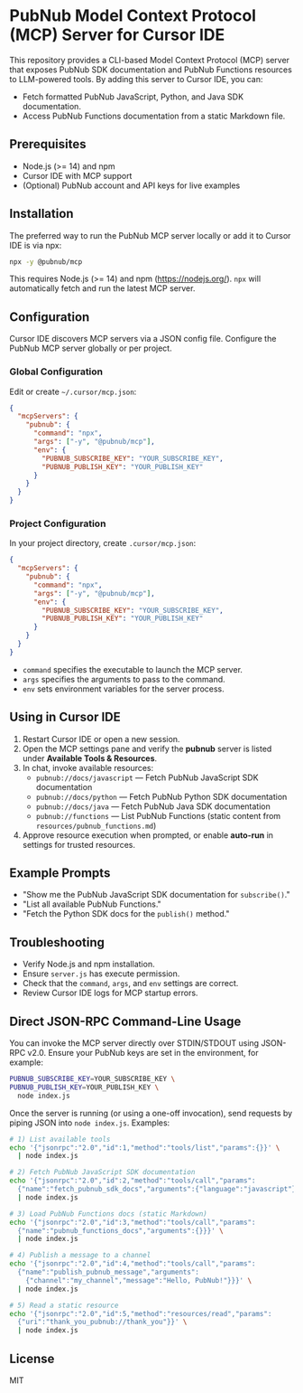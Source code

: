 # PubNub Model Context Protocol (MCP) Server for Cursor IDE

This repository provides a CLI-based Model Context Protocol (MCP) server that exposes PubNub SDK documentation and PubNub Functions resources to LLM-powered tools.
By adding this server to Cursor IDE, you can:
- Fetch formatted PubNub JavaScript, Python, and Java SDK documentation.
- Access PubNub Functions documentation from a static Markdown file.

## Prerequisites

- Node.js (>= 14) and npm
- Cursor IDE with MCP support
- (Optional) PubNub account and API keys for live examples

## Installation

The preferred way to run the PubNub MCP server locally or add it to Cursor IDE is via npx:

```bash
npx -y @pubnub/mcp
```

This requires Node.js (>= 14) and npm (https://nodejs.org/).
`npx` will automatically fetch and run the latest MCP server.

## Configuration

Cursor IDE discovers MCP servers via a JSON config file.
Configure the PubNub MCP server globally or per project.

### Global Configuration

Edit or create `~/.cursor/mcp.json`:

```json
{
  "mcpServers": {
    "pubnub": {
      "command": "npx",
      "args": ["-y", "@pubnub/mcp"],
      "env": {
        "PUBNUB_SUBSCRIBE_KEY": "YOUR_SUBSCRIBE_KEY",
        "PUBNUB_PUBLISH_KEY": "YOUR_PUBLISH_KEY"
      }
    }
  }
}
```

### Project Configuration

In your project directory, create `.cursor/mcp.json`:

```json
{
  "mcpServers": {
    "pubnub": {
      "command": "npx",
      "args": ["-y", "@pubnub/mcp"],
      "env": {
        "PUBNUB_SUBSCRIBE_KEY": "YOUR_SUBSCRIBE_KEY",
        "PUBNUB_PUBLISH_KEY": "YOUR_PUBLISH_KEY"
      }
    }
  }
}
```

- `command` specifies the executable to launch the MCP server.
- `args` specifies the arguments to pass to the command.
- `env` sets environment variables for the server process.

## Using in Cursor IDE

1. Restart Cursor IDE or open a new session.
2. Open the MCP settings pane and verify the **pubnub** server is listed under **Available Tools & Resources**.
3. In chat, invoke available resources:
   - `pubnub://docs/javascript` — Fetch PubNub JavaScript SDK documentation
   - `pubnub://docs/python` — Fetch PubNub Python SDK documentation
   - `pubnub://docs/java` — Fetch PubNub Java SDK documentation
   - `pubnub://functions` — List PubNub Functions (static content from `resources/pubnub_functions.md`)
4. Approve resource execution when prompted, or enable **auto-run** in settings for trusted resources.

## Example Prompts

- "Show me the PubNub JavaScript SDK documentation for `subscribe()`."  
- "List all available PubNub Functions."  
- "Fetch the Python SDK docs for the `publish()` method."

## Troubleshooting

- Verify Node.js and npm installation.
- Ensure `server.js` has execute permission.
- Check that the `command`, `args`, and `env` settings are correct.
- Review Cursor IDE logs for MCP startup errors.

## Direct JSON-RPC Command-Line Usage

You can invoke the MCP server directly over STDIN/STDOUT using JSON-RPC v2.0.
Ensure your PubNub keys are set in the environment, for example:
```bash
PUBNUB_SUBSCRIBE_KEY=YOUR_SUBSCRIBE_KEY \
PUBNUB_PUBLISH_KEY=YOUR_PUBLISH_KEY \
  node index.js
```

Once the server is running (or using a one-off invocation), send requests by piping JSON into `node index.js`. Examples:
```bash
# 1) List available tools
echo '{"jsonrpc":"2.0","id":1,"method":"tools/list","params":{}}' \
  | node index.js

# 2) Fetch PubNub JavaScript SDK documentation
echo '{"jsonrpc":"2.0","id":2,"method":"tools/call","params":
  {"name":"fetch_pubnub_sdk_docs","arguments":{"language":"javascript"}}}' \
  | node index.js

# 3) Load PubNub Functions docs (static Markdown)
echo '{"jsonrpc":"2.0","id":3,"method":"tools/call","params":
  {"name":"pubnub_functions_docs","arguments":{}}}' \
  | node index.js

# 4) Publish a message to a channel
echo '{"jsonrpc":"2.0","id":4,"method":"tools/call","params":
  {"name":"publish_pubnub_message","arguments":
    {"channel":"my_channel","message":"Hello, PubNub!"}}}' \
  | node index.js

# 5) Read a static resource
echo '{"jsonrpc":"2.0","id":5,"method":"resources/read","params":
  {"uri":"thank_you_pubnub://thank_you"}}' \
  | node index.js
```

## License

MIT
